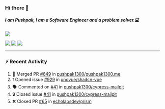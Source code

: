 ### Hi there 👋

##### I am Pushpak, I am a Software Engineer and a problem solver.💻

<a href='https://twitter.com/pushpak1300'><a href="https://pushpak1300.me/" target="_blank">
  <img src="https://img.shields.io/badge/website-%23E34F26.svg?&style=for-the-badge" />
</a> 
 
 <a href="https://twitter.com/pushpak1300" target="_blank">
  <img src="https://img.shields.io/badge/twitter-%231DA1F2.svg?&style=for-the-badge&logo=twitter&logoColor=white" />
</a> 

<a href="https://www.linkedin.com/in/pushpak-c-286b17b1/" target="_blank">
  <img src="https://img.shields.io/badge/linkedin-%230077B5.svg?&style=for-the-badge&logo=linkedin&logoColor=white" />
</a> 

<a href="https://dev.to/pushpak1300/" target="_blank">
  <img src="http://img.shields.io/badge/dev.to-gray?style=for-the-badge&logo=dev.to&?logoColor=white?logoWidth=100?label=" />
</a> 


</p>

---

### ⚡ Recent Activity

<!--START_SECTION:activity-->
1. 🎉 Merged PR [#649](https://github.com/pushpak1300/pushpak1300.me/pull/649) in [pushpak1300/pushpak1300.me](https://github.com/pushpak1300/pushpak1300.me)
2. ❗ Opened issue [#929](https://github.com/unovue/shadcn-vue/issues/929) in [unovue/shadcn-vue](https://github.com/unovue/shadcn-vue)
3. 🗣 Commented on [#41](https://github.com/pushpak1300/cypress-mailpit/issues/41#issuecomment-2509111661) in [pushpak1300/cypress-mailpit](https://github.com/pushpak1300/cypress-mailpit)
4. 🔒 Closed issue [#41](https://github.com/pushpak1300/cypress-mailpit/issues/41) in [pushpak1300/cypress-mailpit](https://github.com/pushpak1300/cypress-mailpit)
5. ❌ Closed PR [#65](https://github.com/echolabsdev/prism/pull/65) in [echolabsdev/prism](https://github.com/echolabsdev/prism)
<!--END_SECTION:activity-->
